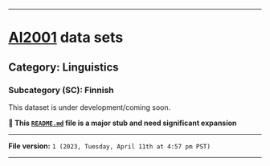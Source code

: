 
***

# [AI2001](https://github.com/seanpm2001/AI2001/) data sets

## Category: Linguistics

### Subcategory (SC): Finnish

This dataset is under development/coming soon.

**🌱️ This [`README.md`](/README.md) file is a major stub and need significant expansion**

***

**File version:** `1 (2023, Tuesday, April 11th at 4:57 pm PST)`

***
